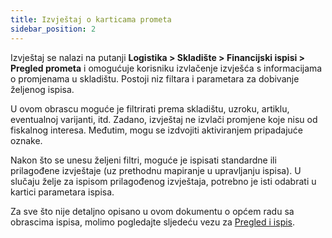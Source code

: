 ```yaml
---
title: Izvještaj o karticama prometa
sidebar_position: 2
---
```


Izvještaj se nalazi na putanji  **Logistika > Skladište > Financijski ispisi > Pregled prometa** i omogućuje korisniku izvlačenje izvješća s informacijama o promjenama u skladištu. Postoji niz filtara i parametara za dobivanje željenog ispisa.

U ovom obrascu moguće je filtrirati prema skladištu, uzroku, artiklu, eventualnoj varijanti, itd. Zadano, izvještaj ne izvlači promjene koje nisu od fiskalnog interesa. Međutim, mogu se izdvojiti aktiviranjem pripadajuće oznake.

Nakon što se unesu željeni filtri, moguće je ispisati standardne ili prilagođene izvještaje (uz prethodnu mapiranje u upravljanju ispisa). U slučaju želje za ispisom prilagođenog izvještaja, potrebno je isti odabrati u kartici parametara ispisa.

Za sve što nije detaljno opisano u ovom dokumentu o općem radu sa obrascima ispisa, molimo pogledajte sljedeću vezu za [Pregled i ispis](/docs/guide/common/operations-with-data/reports).